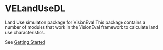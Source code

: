 # VELandUseDL
Land Use simulation package for VisionEval
This package contains a number of modules that work in the VisionEval framework to calculate land use characteristics.

See [Getting Started](https://github.com/VisionEval/VisionEval/wiki/Getting-Started)
